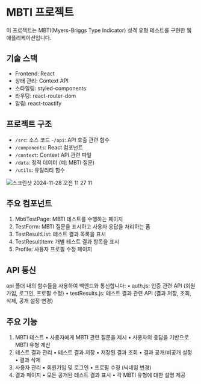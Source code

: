 # MBTI 프로젝트
이 프로젝트는 MBTI(Myers-Briggs Type Indicator) 성격 유형 테스트를 구현한 웹 애플리케이션입니다.

## 기술 스택
-	Frontend: React
-	상태 관리: Context API
-	스타일링: styled-components
-	라우팅: react-router-dom
-	알림: react-toastify

## 프로젝트 구조
- `/src`: 소스 코드	
-`/api`: API 호출 관련 함수
- `/components`: React 컴포넌트
- `/context`: Context API 관련 파일
- `/data`: 정적 데이터 (예: MBTI 질문)
- `/utils`: 유틸리티 함수
 
![스크린샷 2024-11-28 오전 11 27 11](https://github.com/user-attachments/assets/56da7794-07d4-49e5-b995-af4cd11b117e)

##  주요 컴포넌트
1.	MbtiTestPage: MBTI 테스트를 수행하는 페이지
2.	TestForm: MBTI 질문을 표시하고 사용자 응답을 처리하는 폼
3.	TestResultList: 테스트 결과 목록을 표시
4.	TestResultItem: 개별 테스트 결과 항목을 표시
5.	Profile: 사용자 프로필 수정 페이지

##  API 통신
api 폴더 내의 함수들을 사용하여 백엔드와 통신합니다:
•	auth.js: 인증 관련 API (회원가입, 로그인, 프로필 수정)
•	testResults.js: 테스트 결과 관련 API (결과 저장, 조회, 삭제, 공개 설정 변경)

##  주요 기능 
1.	MBTI 테스트
•	사용자에게 MBTI 관련 질문을 제시
•	사용자의 응답을 기반으로 MBTI 유형 계산
2.	테스트 결과 관리
•	테스트 결과 저장
•	저장된 결과 조회
•	결과 공개/비공개 설정
•	결과 삭제
3.	사용자 관리
•	회원가입 및 로그인
•	프로필 수정 (닉네임 변경)
4.	결과 페이지
•	모든 공개된 테스트 결과 표시
•	각 MBTI 유형에 대한 설명 제공


